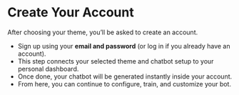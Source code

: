 # Create Your Account

After choosing your theme, you’ll be asked to create an account.

* Sign up using your **email and password** (or log in if you already have an account).
* This step connects your selected theme and chatbot setup to your personal dashboard.
* Once done, your chatbot will be generated instantly inside your account.
* From here, you can continue to configure, train, and customize your bot.

